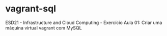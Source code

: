 # vagrant-sql
ESD21 - Infrastructure and Cloud Computing - Exercício Aula 01: Criar uma máquina virtual vagrant com MySQL
